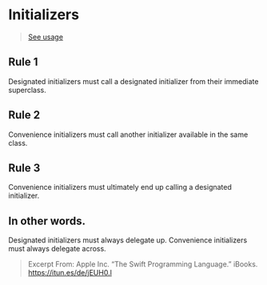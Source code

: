 # Initializers
> [See usage](https://github.com/asalom/Cocoa-Design-Patterns-in-Swift/tree/master/DesignPatterns/DesignPatternsTests/Creation)

## Rule 1
Designated initializers must call a designated initializer from their immediate superclass.

## Rule 2
Convenience initializers must call another initializer available in the same class.

## Rule 3
Convenience initializers must ultimately end up calling a designated initializer.

## In other words. 
Designated initializers must always delegate up.
Convenience initializers must always delegate across.

> Excerpt From: Apple Inc. “The Swift Programming Language.” iBooks. https://itun.es/de/jEUH0.l
